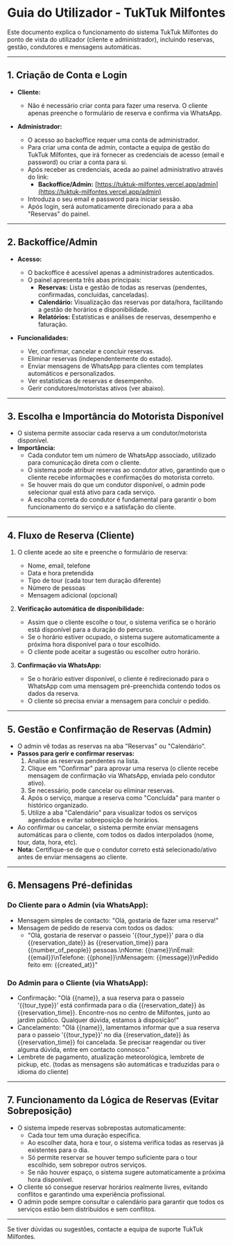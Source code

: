 # Guia do Utilizador - TukTuk Milfontes

Este documento explica o funcionamento do sistema TukTuk Milfontes do ponto de vista do utilizador (cliente e administrador), incluindo reservas, gestão, condutores e mensagens automáticas.

---

## 1. Criação de Conta e Login

- **Cliente:**

  - Não é necessário criar conta para fazer uma reserva. O cliente apenas preenche o formulário de reserva e confirma via WhatsApp.

- **Administrador:**
  - O acesso ao backoffice requer uma conta de administrador.
  - Para criar uma conta de admin, contacte a equipa de gestão do TukTuk Milfontes, que irá fornecer as credenciais de acesso (email e password) ou criar a conta para si.
  - Após receber as credenciais, aceda ao painel administrativo através do link:
    - **Backoffice/Admin:** [https://tuktuk-milfontes.vercel.app/admin](https://tuktuk-milfontes.vercel.app/admin)
  - Introduza o seu email e password para iniciar sessão.
  - Após login, será automaticamente direcionado para a aba "Reservas" do painel.

---

## 2. Backoffice/Admin

- **Acesso:**

  - O backoffice é acessível apenas a administradores autenticados.
  - O painel apresenta três abas principais:
    - **Reservas:** Lista e gestão de todas as reservas (pendentes, confirmadas, concluídas, canceladas).
    - **Calendário:** Visualização das reservas por data/hora, facilitando a gestão de horários e disponibilidade.
    - **Relatórios:** Estatísticas e análises de reservas, desempenho e faturação.

- **Funcionalidades:**
  - Ver, confirmar, cancelar e concluir reservas.
  - Eliminar reservas (independentemente do estado).
  - Enviar mensagens de WhatsApp para clientes com templates automáticos e personalizados.
  - Ver estatísticas de reservas e desempenho.
  - Gerir condutores/motoristas ativos (ver abaixo).

---

## 3. Escolha e Importância do Motorista Disponível

- O sistema permite associar cada reserva a um condutor/motorista disponível.
- **Importância:**
  - Cada condutor tem um número de WhatsApp associado, utilizado para comunicação direta com o cliente.
  - O sistema pode atribuir reservas ao condutor ativo, garantindo que o cliente recebe informações e confirmações do motorista correto.
  - Se houver mais do que um condutor disponível, o admin pode selecionar qual está ativo para cada serviço.
  - A escolha correta do condutor é fundamental para garantir o bom funcionamento do serviço e a satisfação do cliente.

---

## 4. Fluxo de Reserva (Cliente)

1. O cliente acede ao site e preenche o formulário de reserva:

   - Nome, email, telefone
   - Data e hora pretendida
   - Tipo de tour (cada tour tem duração diferente)
   - Número de pessoas
   - Mensagem adicional (opcional)

2. **Verificação automática de disponibilidade:**

   - Assim que o cliente escolhe o tour, o sistema verifica se o horário está disponível para a duração do percurso.
   - Se o horário estiver ocupado, o sistema sugere automaticamente a próxima hora disponível para o tour escolhido.
   - O cliente pode aceitar a sugestão ou escolher outro horário.

3. **Confirmação via WhatsApp:**
   - Se o horário estiver disponível, o cliente é redirecionado para o WhatsApp com uma mensagem pré-preenchida contendo todos os dados da reserva.
   - O cliente só precisa enviar a mensagem para concluir o pedido.

---

## 5. Gestão e Confirmação de Reservas (Admin)

- O admin vê todas as reservas na aba "Reservas" ou "Calendário".
- **Passos para gerir e confirmar reservas:**
  1. Analise as reservas pendentes na lista.
  2. Clique em "Confirmar" para aprovar uma reserva (o cliente recebe mensagem de confirmação via WhatsApp, enviada pelo condutor ativo).
  3. Se necessário, pode cancelar ou eliminar reservas.
  4. Após o serviço, marque a reserva como "Concluída" para manter o histórico organizado.
  5. Utilize a aba "Calendário" para visualizar todos os serviços agendados e evitar sobreposição de horários.
- Ao confirmar ou cancelar, o sistema permite enviar mensagens automáticas para o cliente, com todos os dados interpolados (nome, tour, data, hora, etc).
- **Nota:** Certifique-se de que o condutor correto está selecionado/ativo antes de enviar mensagens ao cliente.

---

## 6. Mensagens Pré-definidas

### **Do Cliente para o Admin (via WhatsApp):**

- Mensagem simples de contacto: "Olá, gostaria de fazer uma reserva!"
- Mensagem de pedido de reserva com todos os dados:
  - "Olá, gostaria de reservar o passeio '{{tour_type}}' para o dia {{reservation_date}} às {{reservation_time}} para {{number_of_people}} pessoas.\nNome: {{name}}\nEmail: {{email}}\nTelefone: {{phone}}\nMensagem: {{message}}\nPedido feito em: {{created_at}}"

### **Do Admin para o Cliente (via WhatsApp):**

- Confirmação: "Olá {{name}}, a sua reserva para o passeio '{{tour_type}}' está confirmada para o dia {{reservation_date}} às {{reservation_time}}. Encontre-nos no centro de Milfontes, junto ao jardim público. Qualquer dúvida, estamos à disposição!"
- Cancelamento: "Olá {{name}}, lamentamos informar que a sua reserva para o passeio '{{tour_type}}' no dia {{reservation_date}} às {{reservation_time}} foi cancelada. Se precisar reagendar ou tiver alguma dúvida, entre em contacto connosco."
- Lembrete de pagamento, atualização meteorológica, lembrete de pickup, etc. (todas as mensagens são automáticas e traduzidas para o idioma do cliente)

---

## 7. Funcionamento da Lógica de Reservas (Evitar Sobreposição)

- O sistema impede reservas sobrepostas automaticamente:
  - Cada tour tem uma duração específica.
  - Ao escolher data, hora e tour, o sistema verifica todas as reservas já existentes para o dia.
  - Só permite reservar se houver tempo suficiente para o tour escolhido, sem sobrepor outros serviços.
  - Se não houver espaço, o sistema sugere automaticamente a próxima hora disponível.
- O cliente só consegue reservar horários realmente livres, evitando conflitos e garantindo uma experiência profissional.
- O admin pode sempre consultar o calendário para garantir que todos os serviços estão bem distribuídos e sem conflitos.

---

Se tiver dúvidas ou sugestões, contacte a equipa de suporte TukTuk Milfontes.
